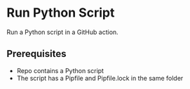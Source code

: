 # Run Python Script

Run a Python script in a GitHub action.

## Prerequisites

- Repo contains a Python script
- The script has a Pipfile and Pipfile.lock in the same folder
